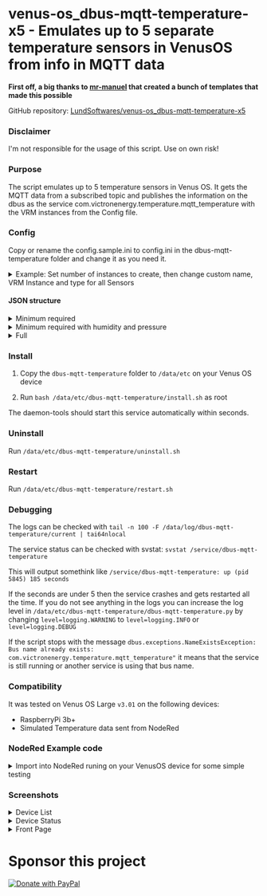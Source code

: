 # venus-os_dbus-mqtt-temperature-x5 - Emulates up to 5 separate temperature sensors in VenusOS from info in MQTT data

**First off, a big thanks to [mr-manuel](https://github.com/mr-manuel) that created a bunch of templates that made this possible**

GitHub repository: [LundSoftwares/venus-os_dbus-mqtt-temperature-x5](https://github.com/LundSoftwares/venus-os_dbus-mqtt-temperature-x5)

### Disclaimer
I'm not responsible for the usage of this script. Use on own risk! 


### Purpose
The script emulates up to 5 temperature sensors in Venus OS. It gets the MQTT data from a subscribed topic and publishes the information on the dbus as the service com.victronenergy.temperature.mqtt_temperature with the VRM instances from the Config file.


### Config
Copy or rename the config.sample.ini to config.ini in the dbus-mqtt-temperature folder and change it as you need it.

<details>
  
<summary>Example: Set number of instances to create, then change custom name, VRM Instance and type for all Sensors</summary>

```ruby
; Set number of Instances to create, 1 is minimum, 5 is maximum
; default: 1
instances = 1

;---------------------------------------------------------------------
; Device name #1
; default: MQTT Temperature
device_name = MQTT Temperature

; Device VRM instance #1
; default: 100
device_instance = 100

; Temperature type #1
; 0 = battery
; 1 = fridge
; 2 = generic
; default: 2
type = 2
```
</details>

#### JSON structure
<details>
<summary>Minimum required</summary> 
  
```ruby
{
"temperature": 22.0
}
```
</details>

<details>
<summary>Minimum required with humidity and pressure</summary> 
  
```ruby
{
    "temperature": 23,
    "humidity": 45,
    "pressure": 1002
}
```
</details>

<details>
<summary>Full</summary> 
  
```ruby
{
    "temperature": 23,
    "humidity": 45,
    "pressure": 1002,
    "temperature2": 20,
    "humidity2": 40,
    "pressure2": 1002,
    "temperature3": 26,
    "humidity3": 42,
    "pressure3": 1007,
    "temperature4": 15,
    "humidity4": 99,
    "pressur4": 1005,
    "temperature5": 4,
    "humidity5": 88,
    "pressure5": 1002
}
```
</details>


### Install
1. Copy the ```dbus-mqtt-temperature``` folder to ```/data/etc``` on your Venus OS device

2. Run ```bash /data/etc/dbus-mqtt-temperature/install.sh``` as root

The daemon-tools should start this service automatically within seconds.

### Uninstall
Run ```/data/etc/dbus-mqtt-temperature/uninstall.sh```

### Restart
Run ```/data/etc/dbus-mqtt-temperature/restart.sh```

### Debugging

The logs can be checked with ```tail -n 100 -F /data/log/dbus-mqtt-temperature/current | tai64nlocal```

The service status can be checked with svstat: ```svstat /service/dbus-mqtt-temperature```

This will output somethink like ```/service/dbus-mqtt-temperature: up (pid 5845) 185 seconds```

If the seconds are under 5 then the service crashes and gets restarted all the time. If you do not see anything in the logs you can increase the log level in ```/data/etc/dbus-mqtt-temperature/dbus-mqtt-temperature.py``` by changing ```level=logging.WARNING``` to ```level=logging.INFO``` or ```level=logging.DEBUG```

If the script stops with the message ```dbus.exceptions.NameExistsException: Bus name already exists: com.victronenergy.temperature.mqtt_temperature"``` it means that the service is still running or another service is using that bus name.

### Compatibility
It was tested on Venus OS Large ```v3.01``` on the following devices:

- RaspberryPi 3b+
- Simulated Temperature data sent from NodeRed

### NodeRed Example code

<details>
<summary>Import into NodeRed runing on your VenusOS device for some simple testing</summary> 
  
```ruby
[{"id":"df8b7f2fd88734d8","type":"mqtt out","z":"36b8e7c267cde307","name":"MQTT out","topic":"Temperature/Sensors","qos":"","retain":"","respTopic":"","contentType":"","userProps":"","correl":"","expiry":"","broker":"3cc159c0642d9663","x":720,"y":340,"wires":[]},{"id":"f845dc4f9a4ffa6e","type":"function","z":"36b8e7c267cde307","name":"function 2","func":"msg.payload=\n{\n    \"temperature\": 23,\n    \"humidity\": 45,\n    \"pressure\": 1002,\n    \"temperature2\": 20,\n    \"humidity2\": 40,\n    \"pressure2\": 1002,\n    \"temperature3\": 26,\n    \"humidity3\": 42,\n    \"pressure3\": 1007,\n    \"temperature4\": 15,\n    \"humidity4\": 99,\n    \"pressur4\": 1005,\n    \"temperature5\": 4,\n    \"humidity5\": 88,\n    \"pressure5\": 1002\n}\nreturn msg;","outputs":1,"noerr":0,"initialize":"","finalize":"","libs":[],"x":520,"y":340,"wires":[["df8b7f2fd88734d8"]]},{"id":"b6402e0e1f5a652f","type":"inject","z":"36b8e7c267cde307","name":"","props":[{"p":"payload"},{"p":"topic","vt":"str"}],"repeat":"30","crontab":"","once":true,"onceDelay":"1","topic":"","payload":"","payloadType":"date","x":350,"y":340,"wires":[["f845dc4f9a4ffa6e"]]},{"id":"3cc159c0642d9663","type":"mqtt-broker","name":"","broker":"localhost","port":"1883","clientid":"","autoConnect":true,"usetls":false,"protocolVersion":"4","keepalive":"60","cleansession":true,"birthTopic":"","birthQos":"0","birthPayload":"","birthMsg":{},"closeTopic":"","closeQos":"0","closePayload":"","closeMsg":{},"willTopic":"","willQos":"0","willPayload":"","willMsg":{},"userProps":"","sessionExpiry":""}]
```
</details>






### Screenshots

<details>
<summary>Device List</summary> 
  
![1](https://github.com/LundSoftwares/venus-os_dbus-mqtt-temperature-x5/assets/23386303/6601243c-6887-4464-98bf-60da35f158f2)

</details>

<details>
<summary>Device Status</summary> 
  
![2](https://github.com/LundSoftwares/venus-os_dbus-mqtt-temperature-x5/assets/23386303/f5378df5-96b9-41b5-ae34-d87bbea19bb7)

</details>

<details>
<summary>Front Page</summary> 
  
![3](https://github.com/LundSoftwares/venus-os_dbus-mqtt-temperature-x5/assets/23386303/208ace63-9677-426f-891b-0d0f57bf7c8b)

</details>



# Sponsor this project

<a href="https://www.paypal.com/donate/?business=MTXQ49TG6YH36&no_recurring=0&item_name=Like+my+work?+%0APlease+buy+me+a+coffee...&currency_code=SEK">
  <img src="https://pics.paypal.com/00/s/MjMyYjAwMjktM2NhMy00NjViLTg3N2ItMDliNjY3MjhiOTJk/file.PNG" alt="Donate with PayPal" />
</a>
